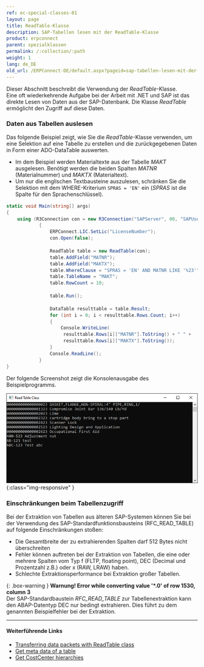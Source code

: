 ```yaml
---
ref: ec-special-classes-01
layout: page
title: ReadTable-Klasse
description: SAP-Tabellen lesen mit der ReadTable-Klasse
product: erpconnect
parent: spezialklassen
permalink: /:collection/:path
weight: 1
lang: de_DE
old_url: /ERPConnect-DE/default.aspx?pageid=sap-tabellen-lesen-mit-der-readtable-klasse
---
```


Dieser Abschnitt beschreibt die Verwendung der *ReadTable*-Klasse.<br>
Eine oft wiederkehrende Aufgabe bei der Arbeit mit .NET und SAP ist das direkte Lesen von Daten aus der SAP-Datenbank.
Die Klasse *ReadTable* ermöglicht den Zugriff auf diese Daten.

### Daten aus Tabellen auslesen

Das folgende Beispiel zeigt, wie Sie die *ReadTable*-Klasse verwenden, um eine Selektion auf eine Tabelle zu erstellen und die zurückgegebenen Daten in Form einer 
ADO-DataTable auswerten.

- Im dem Beispiel werden Materialtexte aus der Tabelle *MAKT* ausgelesen. 
Benötigt werden die beiden Spalten *MATNR* (Materialnummer) und *MAKTX* (Materialtext).
- Um nur die englischen Textbausteine auszulesen, schränken Sie die Selektion mit dem WHERE-Kriterium `SPRAS = 'EN'` ein (*SPRAS* ist die Spalte für den Sprachenschlüssel). 

```csharp
static void Main(string[] args) 
{ 
    using (R3Connection con = new R3Connection("SAPServer", 00, "SAPUser", "Password", "EN", "800"))
            {
                ERPConnect.LIC.SetLic("LicenseNumber");
                con.Open(false);
				
                ReadTable table = new ReadTable(con);
                table.AddField("MATNR");
                table.AddField("MAKTX");
                table.WhereClause = "SPRAS = 'EN' AND MATNR LIKE '%23'";
                table.TableName = "MAKT";
                table.RowCount = 10;
				
                table.Run();
				
                DataTable resulttable = table.Result;
                for (int i = 0; i < resulttable.Rows.Count; i++)
                {
                    Console.WriteLine(
                     resulttable.Rows[i]["MATNR"].ToString() + " " +
                     resulttable.Rows[i]["MAKTX"].ToString());
                }
                Console.ReadLine();
            }
}
```
<!---
<details>
<summary>[VB]</summary>
{% highlight visualbasic %}
Module Module1 
  
   Sub Main() 
  
      Using con As New R3Connection 
      con.Host = "Hamlet" 
      con.SystemNumber = 11 
      con.UserName = "Theobald" 
      con.Password = "pw" 
      con.Client = "800" 
      con.Language = "DE" 
  
      con.Open(False) 
  
      Dim table As New ReadTable(con) 
  
      table.AddField("MATNR") 
      table.AddField("MAKTX") 
      table.AddCriteria("SPRAS = 'EN'") 
      table.TableName = "MAKT" 
  
      table.RowCount = 10 
  
       table.Run() 
  
       Dim resulttable As DataTable resulttable = table.Result 
  
       Dim i As Integer
       For i = 0 To resulttable.Rows.Count - 1 
          Console.WriteLine( _ CStr(resulttable.Rows(i)(0)) + " " + _ 
             CStr(resulttable.Rows(i)(1))) 
       Next 
  
       Console.ReadLine() 
        End Using  
   End Sub 
End Module
{% endhighlight %}
</details>
-->
Der folgende Screenshot zeigt die Konsolenausgabe des Beispielprogramms. 

![ReadTable-Console](/img/content/ReadTable-Console.png){:class="img-responsive"  }


### Einschränkungen beim Tabellenzugriff 
Bei der Extraktion von Tabellen aus älteren SAP-Systemen können Sie bei der Verwendung des SAP-Standardfunktionsbausteins (RFC_READ_TABLE) auf folgende Einschränkungen stoßen:
- Die Gesamtbreite der zu extrahierenden Spalten darf 512 Bytes nicht überschreiten
- Fehler können auftreten bei der Extraktion von Tabellen, die eine oder mehrere Spalten vom Typ f (FLTP, floating point), DEC (Decimal und Prozentzahl z.B.) oder x (RAW, LRAW) haben.
- Schlechte Extraktionsperformance bei Extraktion großer Tabellen.

{: .box-warning }
**Warnung! Error while converting value '\*.0' of row 1530, column 3** <br>
Der SAP-Standardbaustein *RFC_READ_TABLE* zur Tabellenextraktion kann den ABAP-Datentyp DEC nur bedingt extrahieren. Dies führt zu dem genannten Beispielfehler bei der Extraktion.<br>


****
#### Weiterführende Links
- [Transferring data packets with ReadTable class](https://kb.theobald-software.com/erpconnect-samples/transferring-data-packets-with-readtable-class)
- [Get meta data of a table](https://kb.theobald-software.com/erpconnect-samples/get-meta-data-of-a-table)
- [Get CostCenter hierarchies](https://kb.theobald-software.com/erpconnect-samples/get-costcenter-hierarchies)
